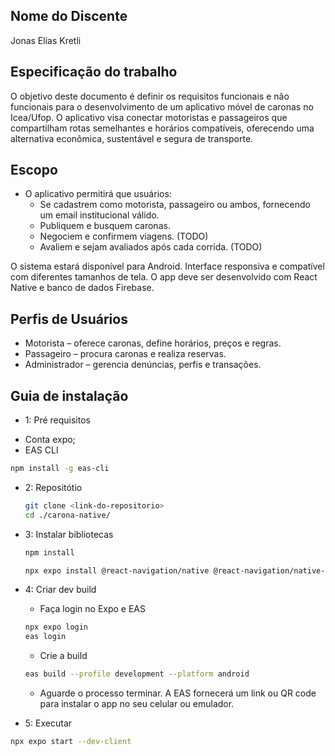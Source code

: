 ## Nome do Discente
Jonas Elias Kretli

## Especificação do trabalho

O objetivo deste documento é definir os requisitos funcionais e não funcionais para o
desenvolvimento de um aplicativo móvel de caronas no Icea/Ufop. O aplicativo visa
conectar motoristas e passageiros que compartilham rotas semelhantes e horários
compatíveis, oferecendo uma alternativa econômica, sustentável e segura de transporte.

## Escopo
  * O aplicativo permitirá que usuários:
    - Se cadastrem como motorista, passageiro ou ambos, fornecendo um email
institucional válido.
    - Publiquem e busquem caronas.
    - Negociem e confirmem viagens. (TODO)
    - Avaliem e sejam avaliados após cada corrida. (TODO)

O sistema estará disponível para Android. Interface responsiva e compatível com
diferentes tamanhos de tela. O app deve ser desenvolvido com React Native e banco de
dados Firebase.

## Perfis de Usuários
* Motorista – oferece caronas, define horários, preços e regras.
* Passageiro – procura caronas e realiza reservas.
* Administrador – gerencia denúncias, perfis e transações.

## Guia de instalação

 * 1: Pré requisitos
  - Conta expo;
  - EAS CLI
   ```bash
   npm install -g eas-cli
   ```
 * 2: Repositótio
   ```bash
   git clone <link-do-repositorio>
   cd ./carona-native/
   ```
 * 3: Instalar bibliotecas
   ```bash
   npm install
   
   npx expo install @react-navigation/native @react-navigation/native-stack @react-navigation/drawer react-native-gesture-handler react-native-reanimated @react-native-async-storage/async-storage firebase crypto-js expo-image-picker react-native-gifted-chat react-native-keyboard-controller
   ```
 * 4: Criar dev build
   - Faça login no Expo e EAS
   ```bash
   npx expo login
   eas login
   ```
   - Crie a build
   ```bash
   eas build --profile development --platform android
   ```
   - Aguarde o processo terminar. A EAS fornecerá um link ou QR code para instalar o app no seu celular ou emulador.
  
  * 5: Executar
  ```bash
  npx expo start --dev-client
  ```
